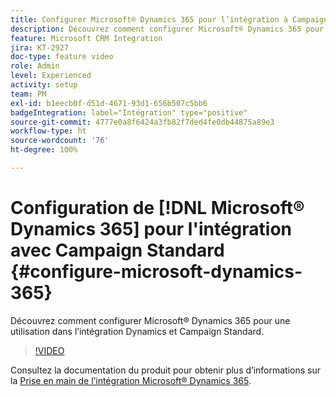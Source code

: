 ```yaml
---
title: Configurer Microsoft® Dynamics 365 pour l’intégration à Campaign Standard
description: Découvrez comment configurer Microsoft® Dynamics 365 pour une utilisation dans lʼintégration Dynamics et Campaign Standard.
feature: Microsoft CRM Integration
jira: KT-2927
doc-type: feature video
role: Admin
level: Experienced
activity: setup
team: PM
exl-id: b1eecb0f-d51d-4671-93d1-656b507c5bb6
badgeIntegration: label="Intégration" type="positive"
source-git-commit: 4777e0a8f6424a3fb82f7ded4fe0db44875a89e3
workflow-type: ht
source-wordcount: '76'
ht-degree: 100%

---
```


# Configuration de [!DNL Microsoft® Dynamics 365] pour l&#39;intégration avec Campaign Standard {#configure-microsoft-dynamics-365}

Découvrez comment configurer Microsoft® Dynamics 365 pour une utilisation dans lʼintégration Dynamics et Campaign Standard.

>[!VIDEO](https://video.tv.adobe.com/v/27637?quality=12&learn=on)

Consultez la documentation du produit pour obtenir plus dʼinformations sur la [Prise en main de l’intégration Microsoft® Dynamics 365](https://experienceleague.adobe.com/docs/campaign-standard/using/integrating-with-adobe-cloud/campaign-and-microsoft-dynamics-365/d365-acs-get-started.html?lang=fr).
